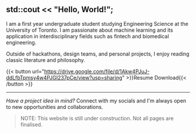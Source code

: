 ## std::cout << "Hello, World!";

I am a first year undergraduate student studying Engineering Science at the University of Toronto. I am passionate about machine learning and its application in interdisciplinary fields such as fintech and biomedical engineering. 

Outside of hackathons, design teams, and personal projects, I enjoy reading classic literature and philosophy.

{{< button url="https://drive.google.com/file/d/1Akw4PJuJ-ddLfbTpmsy4w4PJGI237pCe/view?usp=sharing" >}}Resume Download{{< /button >}}

---

_Have a project idea in mind?_ Connect with my socials and I'm always open to new opportunities and collaborations.

> NOTE: This website is still under construction. Not all pages are finalised.
